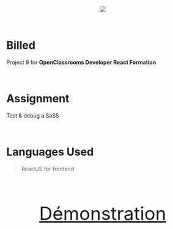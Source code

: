 <p align="center"><img src="https://user.oc-static.com/upload/2020/08/14/1597396368627_image2.png"></img></p>

<br>

# Billed

Project 9 for **OpenClassrooms Developer React Formation**

<br>

# Assignment

Test & debug a SaSS

<br>

# Languages Used

> ReactJS for frontend

<br>
<font size="10"><p align="center"><a href="https://kenjy62.github.io/OCR_OhMyFood">Démonstration</a></p></font>
